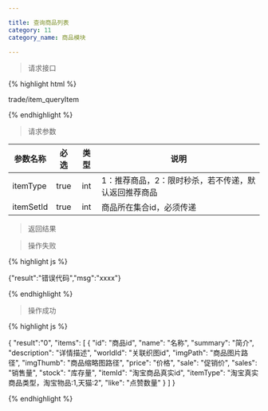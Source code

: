 ```yaml
---

title: 查询商品列表
category: 11
category_name: 商品模块

---
```


> 请求接口

{% highlight html %}

trade/item_queryItem

{% endhighlight %}

> 请求参数

|参数名称			|必选		|类型		|说明									
|-------------------|:---------:|:---------:|--------------------------------------------
|itemType           |true       |int        |1：推荐商品，2：限时秒杀，若不传递，默认返回推荐商品
|itemSetId		    |true       |int    	|商品所在集合id，必须传递

> 返回结果

> 操作失败

{% highlight js %}

{"result":"错误代码","msg":"xxxx"}

{% endhighlight %}

> 操作成功

{% highlight js %}

{
    "result":"0", 
    "items":
    [
        {
            "id": "商品id",
            "name": "名称",
            "summary": "简介",
            "description": "详情描述",
            "worldId": "关联织图id",
            "imgPath": "商品图片路径",
            "imgThumb": "商品缩略图路径",
            "price": "价格",
            "sale": "促销价",
            "sales": "销售量",
            "stock": "库存量",
            "itemId": "淘宝商品真实id",
            "itemType": "淘宝真实商品类型，淘宝物品:1,天猫:2",
            "like": "点赞数量"
        }
    ]
}

{% endhighlight %}
